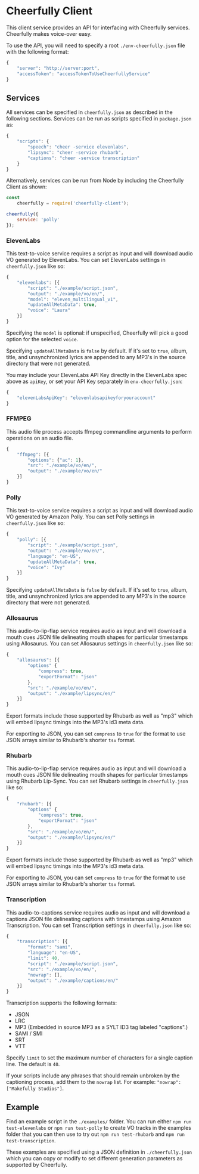 # Cheerfully Client

This client service provides an API for interfacing with Cheerfully services. Cheerfully makes voice-over easy.

To use the API, you will need to specify a root `./env-cheerfully.json` file with the following format:

```javascript
{
    "server": "http://server:port",
    "accessToken": "accessTokenToUseCheerfullyService"
}
```

## Services

All services can be specified in `cheerfully.json` as described in the following sections. Services can be run as scripts specified in `package.json` as:

```javascript
{
    "scripts": {
        "speech": "cheer -service elevenlabs",
        "lipsync": "cheer -service rhubarb",
        "captions": "cheer -service transcription"
    }
}
```

Alternatively, services can be run from Node by including the Cheerfully Client as shown:

```javascript
const
    cheerfully = require('cheerfully-client');

cheerfully({
    service: 'polly'
});
```

### ElevenLabs

This text-to-voice service requires a script as input and will download audio VO generated by ElevenLabs. You can set ElevenLabs settings in `cheerfully.json` like so:

```javascript
{
    "elevenlabs": [{
        "script": "./example/script.json",
        "output": "./example/vo/en/",
        "model": "eleven_multilingual_v1",
        "updateAllMetaData": true,
        "voice": "Laura"
    }]
}
```

Specifying the `model` is optional: if unspecified, Cheerfully will pick a good option for the selected `voice`.

Specifying `updateAllMetaData` is `false` by default. If it's set to `true`, album, title, and unsynchronized lyrics are appended to any MP3's in the source directory that were not generated.

You may include your ElevenLabs API Key directly in the ElevenLabs spec above as `apiKey`, or set your API Key separately in `env-cheerfully.json`:

```javascript
{
    "elevenLabsApiKey": "elevenlabsapikeyforyouraccount"
}
```

### FFMPEG

This audio file process accepts ffmpeg commandline arguments to perform operations on an audio file.

```javascript
{
    "ffmpeg": [{
        "options": {"ac": 1},
        "src": "./example/vo/en/",
        "output": "./example/vo/en/"
    }]
}
```

### Polly

This text-to-voice service requires a script as input and will download audio VO generated by Amazon Polly. You can set Polly settings in `cheerfully.json` like so:

```javascript
{
    "polly": [{
        "script": "./example/script.json",
        "output": "./example/vo/en/",
        "language": "en-US",
        "updateAllMetaData": true,
        "voice": "Ivy"
    }]
}
```

Specifying `updateAllMetaData` is `false` by default. If it's set to `true`, album, title, and unsynchronized lyrics are appended to any MP3's in the source directory that were not generated.

### Allosaurus

This audio-to-lip-flap service requires audio as input and will download a mouth cues JSON file delineating mouth shapes for particular timestamps using Allosaurus. You can set Allosaurus settings in `cheerfully.json` like so:

```javascript
{
    "allosaurus": [{
        "options" {
            "compress": true,
            "exportFormat": "json"
        },
        "src": "./example/vo/en/",
        "output": "./example/lipsync/en/"
    }]
}
```

Export formats include those supported by Rhubarb as well as "mp3" which will embed lipsync timings into the MP3's id3 meta data.

For exporting to JSON, you can set `compress` to `true` for the format to use JSON arrays similar to Rhubarb's shorter `tsv` format.

### Rhubarb

This audio-to-lip-flap service requires audio as input and will download a mouth cues JSON file delineating mouth shapes for particular timestamps using Rhubarb Lip-Sync. You can set Rhubarb settings in `cheerfully.json` like so:

```javascript
{
    "rhubarb": [{
        "options" {
            "compress": true,
            "exportFormat": "json"
        },
        "src": "./example/vo/en/",
        "output": "./example/lipsync/en/"
    }]
}
```

Export formats include those supported by Rhubarb as well as "mp3" which will embed lipsync timings into the MP3's id3 meta data.

For exporting to JSON, you can set `compress` to `true` for the format to use JSON arrays similar to Rhubarb's shorter `tsv` format.

### Transcription

This audio-to-captions service requires audio as input and will download a captions JSON file delineating captions with timestamps using Amazon Transcription. You can set Transcription settings in `cheerfully.json` like so:

```javascript
{
    "transcription": [{
        "format": "sami",
        "language": "en-US",
        "limit": 40,
        "script": "./example/script.json",
        "src": "./example/vo/en/",
        "nowrap": [],
        "output": "./example/captions/en/"
    }]
}
```

Transcription supports the following formats:

* JSON
* LRC
* MP3 (Embedded in source MP3 as a SYLT ID3 tag labeled "captions".)
* SAMI / SMI
* SRT
* VTT

Specify `limit` to set the maximum number of characters for a single caption line. The default is `40`.

If your scripts include any phrases that should remain unbroken by the captioning process, add them to the `nowrap` list. For example: `"nowrap": ["Makefully Studios"]`.

## Example

Find an example script in the `./examples/` folder. You can run either `npm run test-elevenlabs` or `npm run test-polly` to create VO tracks in the examples folder that you can then use to try out `npm run test-rhubarb` and `npm run test-transcription`.

These examples are specified using a JSON definition in `./cheerfully.json` which you can copy or modify to set different generation parameters as supported by Cheerfully.
